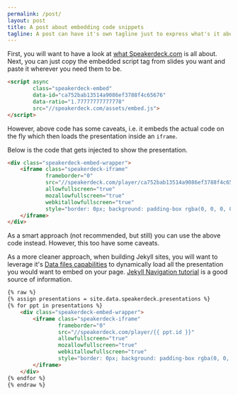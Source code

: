 ```yaml
---
permalink: /post/
layout: post
title: A post about embedding code snippets
tagline: A post can have it's own tagline just to express what's it about!
---
```


First, you will want to have a look at [what Speakerdeck.com](/page/) is all about. Next, you can just copy the embedded script tag from slides you want and paste it wherever you need them to be.

```html
<script async 
        class="speakerdeck-embed" 
        data-id="ca752bab13514a9086ef3788f4c65676" 
        data-ratio="1.77777777777778" 
        src="//speakerdeck.com/assets/embed.js">
</script>
```

However, above code has some caveats, i.e. it embeds the actual code on the fly which then loads the presentation inside an `iframe`.

Below is the code that gets injected to show the presentation.

```html
<div class="speakerdeck-embed-wrapper">
    <iframe class="speakerdeck-iframe" 
            frameborder="0" 
            src="//speakerdeck.com/player/ca752bab13514a9086ef3788f4c65676?" 
            allowfullscreen="true" 
            mozallowfullscreen="true" 
            webkitallowfullscreen="true" 
            style="border: 0px; background: padding-box rgba(0, 0, 0, 0.1); margin: 0px; padding: 0px; border-radius: 6px; box-shadow: rgba(0, 0, 0, 0.2) 0px 5px 40px; width: 720px; height: 405px;">
    </iframe>
</div>
```

As a smart approach (not recommended, but still) you can use the above code instead. However, this too have some caveats.

As a more cleaner approach, when building Jekyll sites, you will want to leverage it's [Data files capabilities](https://jekyllrb.com/docs/datafiles/) to dynamically load all the presentation you would want to embed on your page. [Jekyll Navigation tutorial](https://jekyllrb.com/tutorials/navigation/) is a good source of information.

```html
{% raw %}
{% assign presentations = site.data.speakerdeck.presentations %}
{% for ppt in presentations %}
    <div class="speakerdeck-embed-wrapper">
        <iframe class="speakerdeck-iframe" 
                frameborder="0" 
                src="//speakerdeck.com/player/{{ ppt.id }}" 
                allowfullscreen="true" 
                mozallowfullscreen="true" 
                webkitallowfullscreen="true" 
                style="border: 0px; background: padding-box rgba(0, 0, 0, 0.1); margin: 0px; padding: 0px; border-radius: 6px; box-shadow: rgba(0, 0, 0, 0.2) 0px 5px 40px; width: 720px; height: 405px;">
        </iframe>
    </div>
{% endfor %}
{% endraw %}
```